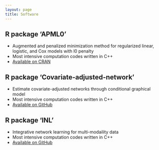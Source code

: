 ```yaml
---
layout: page
title: Software
---
```




## R package ‘APML0’
  - Augmented and penalized minimization method for regularized linear, logistic, and Cox models with l0 penalty
  - Most intensive computation codes written in C++
  - [Available on CRAN](https://cran.r-project.org/web/packages/APML0/index.html)
  
## R package ‘Covariate-adjusted-network’
  - Estimate covariate-adjusted networks through conditional graphical model
  - Most intensive computation codes written in C++
  - [Available on GitHub](https://github.com/shanghongxie/Covariate-adjusted-network)
  
## R package ‘INL’
  - Integrative network learning for multi-modaility data  
  - Most intensive computation codes written in C++
  - [Available on GitHub](https://github.com/shanghongxie/INL)
